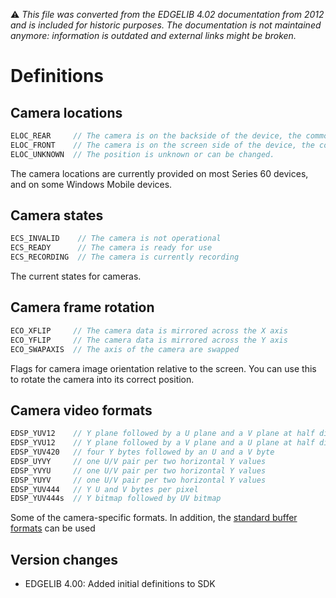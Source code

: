 :warning: _This file was converted from the EDGELIB 4.02 documentation from 2012 and is included for historic purposes. The documentation is not maintained anymore: information is outdated and external links might be broken._

# Definitions

## Camera locations
```c++
ELOC_REAR     // The camera is on the backside of the device, the common location for recording. 
ELOC_FRONT    // The camera is on the screen side of the device, the common location for video calls. 
ELOC_UNKNOWN  // The position is unknown or can be changed.  
```

The camera locations are currently provided on most Series 60 devices, and on some Windows Mobile devices.

## Camera states
```c++
ECS_INVALID    // The camera is not operational 
ECS_READY      // The camera is ready for use 
ECS_RECORDING  // The camera is currently recording  
```

The current states for cameras.

## Camera frame rotation
```c++
ECO_XFLIP     // The camera data is mirrored across the X axis 
ECO_YFLIP     // The camera data is mirrored across the Y axis 
ECO_SWAPAXIS  // The axis of the camera are swapped  
```

Flags for camera image orientation relative to the screen. You can use this to rotate the camera into its correct position.

## Camera video formats
```c++
EDSP_YUV12    // Y plane followed by a U plane and a V plane at half dimensions 
EDSP_YVU12    // Y plane followed by a V plane and a U plane at half dimensions 
EDSP_YUV420   // four Y bytes followed by an U and a V byte 
EDSP_UYVY     // one U/V pair per two horizontal Y values 
EDSP_YVYU     // one U/V pair per two horizontal Y values 
EDSP_YUYV     // one U/V pair per two horizontal Y values 
EDSP_YUV444   // Y U and V bytes per pixel 
EDSP_YUV444s  // Y bitmap followed by UV bitmap  
```

Some of the camera-specific formats. In addition, the [standard buffer formats](classedisplay_definitions.md) can be used

## Version changes
- EDGELIB 4.00: Added initial definitions to SDK

